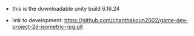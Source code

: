 - this is the downloadable unity build 6.16.24

- link to development: https://github.com/chanthakoun2002/game-dev-project-2d-isometric-rpg.git
